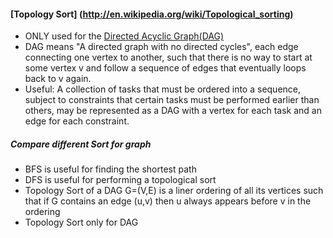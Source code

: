 #### [Topology Sort] (http://en.wikipedia.org/wiki/Topological_sorting)
* ONLY used for the [Directed Acyclic Graph(DAG)](http://en.wikipedia.org/wiki/Directed_acyclic_graph)
* DAG means "A directed graph with no directed cycles", each edge connecting one vertex to another, such that there is no way to start at some vertex v and follow a sequence of edges that eventually loops back to v again.
* Useful: A collection of tasks that must be ordered into a sequence, subject to constraints that certain tasks must be performed earlier than others, may be represented as a DAG with a vertex for each task and an edge for each constraint.

##### Compare different Sort for graph
* BFS is useful for finding the shortest path
* DFS is useful for performing a topological sort
* Topology Sort of a DAG G=(V,E) is a liner ordering of all its vertices such that if G contains an edge (u,v) then u always appears before v in the ordering
* Topology Sort only for DAG 


